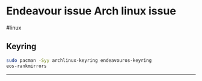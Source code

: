 # Endeavour issue Arch linux issue

#linux

## Keyring

```sh
sudo pacman -Syy archlinux-keyring endeavouros-keyring
eos-rankmirrors
```

---
